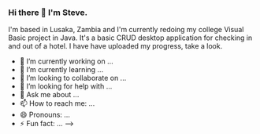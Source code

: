 ### Hi there 👋 I'm Steve.

I'm based in Lusaka, Zambia and I'm currently redoing my college Visual Basic project in Java. It's a basic CRUD desktop application for checking in and out of a hotel.
I have have uploaded my progress, take a look.

- 🔭 I’m currently working on ...
- 🌱 I’m currently learning ...
- 👯 I’m looking to collaborate on ...
- 🤔 I’m looking for help with ...
- 💬 Ask me about ...
- 📫 How to reach me: ...
- 😄 Pronouns: ...
- ⚡ Fun fact: ...
-->
